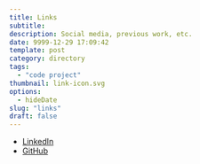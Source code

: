 ```yaml
---
title: Links
subtitle:
description: Social media, previous work, etc.
date: 9999-12-29 17:09:42
template: post
category: directory
tags:
  - "code project"
thumbnail: link-icon.svg
options:
  - hideDate
slug: "links"
draft: false
---
```


- [LinkedIn](https://www.linkedin.com/in/rjsalvadorr/)
- [GitHub](https://github.com/rjsalvadorr)

